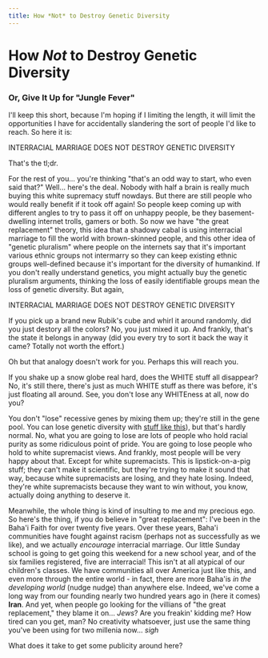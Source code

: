 ```yaml
---
title: How *Not* to Destroy Genetic Diversity
---
```


# How *Not* to Destroy Genetic Diversity

### Or, Give It Up for "Jungle Fever"

I'll keep this short, because I'm hoping if I limiting the length, it
will limit the opportunities I have for accidentally slandering the
sort of people I'd like to reach. So here it is:

INTERRACIAL MARRIAGE DOES NOT DESTROY GENETIC DIVERSITY

That's the tl;dr.

For the rest of you... you're thinking "that's an odd way to start,
who even said that?" Well... here's the deal. Nobody with half a brain
is really much buying this white supremacy stuff nowdays. But there
are still people who would really benefit if it took off again! So
people keep coming up with different angles to try to pass it off on
unhappy people, be they basement-dwelling internet trolls, gamers or
both. So now we have "the great replacement" theory, this idea that a
shadowy cabal is using interracial marriage to fill the world with
brown-skinned people, and this other idea of "genetic pluralism" where
people on the internets say that it's important various ethnic groups
not intermarry so they can keep existing ethnic groups well-defined
because it's important for the diversity of humankind. If you don't
really understand genetics, you might actually buy the genetic
pluralism arguments, thinking the loss of easily identifiable groups
mean the loss of genetic diversity. But again,

INTERRACIAL MARRIAGE DOES NOT DESTROY GENETIC DIVERSITY

If you pick up a brand new Rubik's cube and whirl it around randomly,
did you just destory all the colors? No, you just mixed it up. And
frankly, that's the state it belongs in anyway (did you every try to
sort it back the way it came? Totally not worth the effort.)

Oh but that analogy doesn't work for you. Perhaps this will reach you.

If you shake up a snow globe real hard, does the WHITE stuff all
disappear? No, it's still there, there's just as much WHITE stuff as
there was before, it's just floating all around. See, you don't lose
any WHITEness at all, now do you?

You don't "lose" recessive genes by mixing them up; they're still in
the gene pool. You can lose genetic diversity with [stuff like
this](https://www.abc.net.au/news/2015-12-07/dingle-the-reality-of-sperm-donors-is-hitting-home/7006906)),
but that's hardly normal. No, what you are going to lose are lots of
people who hold racial purity as some ridiculous point of pride. You
are going to lose people who hold to white supremacist views. And
frankly, most people will be very happy about that. Except for white
supremacists. This is lipstick-on-a-pig stuff; they can't make it
scientific, but they're trying to make it sound that way, because
white supremacists are losing, and they hate losing. Indeed, they're
white supremacists because they want to win without, you know,
actually doing anything to deserve it.

Meanwhile, the whole thing is kind of insulting to me and my precious
ego. So here's the thing, if you do believe in "great replacement":
I've been in the Baha'i Faith for over twenty five years. Over these
years, Baha'i communities have fought against racism (perhaps not as
successfully as we like), and we actually _encourage_ interracial
marriage. Our little Sunday school is going to get going this weekend
for a new school year, and of the six families registered, five are
interracial! This isn't at all atypical of our children's
classes. We have communities all over America just like this, and even more through the entire world - in fact, there are more Baha'is
*in the developing world* (nudge nudge) than anywhere else. Indeed,
we've come a long way from our founding nearly two hundred years ago
in (here it comes) **Iran**. And yet, when people go looking for the
villians of "the great replacement," they blame it on... *Jews*?  Are
you freakin' kidding me? How tired can you get, man? No creativity
whatsoever, just use the same thing you've been using for two millenia
now... *sigh*

What does it take to get some publicity around here?